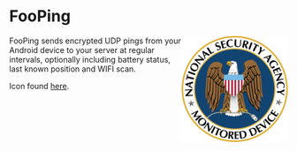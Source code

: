 FooPing
=======
<img src="app/src/main/res/drawable/ic_launcher_main.png" alt="Device Monitoring" width="192" height="192" align="right" />

FooPing sends encrypted UDP pings from your Android device to your server at regular intervals, optionally including battery 
status, last known position and WIFI scan.


Icon found [here](https://media.c3d2.de/u/alice/m/nsa-monitored-device/ "C3D2 MediaGoblin").
